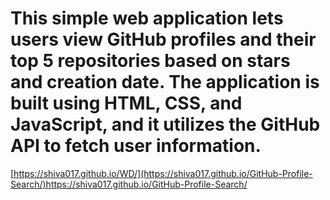 # This simple web application lets users view GitHub profiles and their top 5 repositories based on stars and creation date. The application is built using HTML, CSS, and JavaScript, and it utilizes the GitHub API to fetch user information.
[https://shiva017.github.io/WD/](https://shiva017.github.io/GitHub-Profile-Search/)https://shiva017.github.io/GitHub-Profile-Search/
